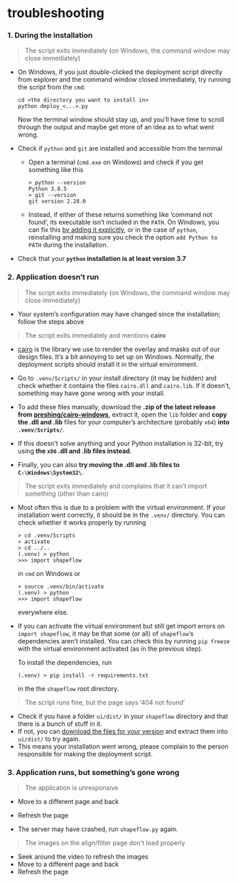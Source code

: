 # troubleshooting

### 1. During the installation

> The script exits immediately (on Windows, the command window may close immediately)

* On Windows, if you just double-clicked the deployment script directly from explorer and the command window closed immediately, try running the script from the `cmd`:

  ```
  cd <the directory you want to install in>
  python deploy_<...>.py
  ```

  Now the terminal window should stay up, and you’ll have time to scroll through the output and maybe get more of an idea as to what went wrong.

* Check if `python` and `git` are installed and accessible from the terminal

  * Open a terminal (`cmd.exe` on Windows) and check if you get something like this

    ```
    > python --version
    Python 3.8.5
    > git --version
    git version 2.28.0
    ```

  * Instead, if either of these returns something like ‘command not found’, its executable isn’t included in the `PATH`. On Windows, you can fix this [by adding it explicitly](https://www.architectryan.com/2018/03/17/add-to-the-path-on-windows-10/), or in the case of `python`, reinstalling and making sure you check the option `add Python to PATH` during the installation.

* Check that your **`python` installation is at least version 3.7**

  

### 2. Application doesn’t run

> The script exits immediately (on Windows, the command window may close immediately)

* Your system’s configuration may have changed since the installation; follow the steps above

  

> The script exits immediately and mentions **cairo**

* [cairo](https://www.cairographics.org/manual/) is the library we use to render the overlay and masks out of our design files. It’s a bit annoying to set up on Windows. Normally, the deployment scripts should install it in the virtual environment.

* Go to `.venv/Scripts/` in your install directory (it may be hidden) and check whether it contains the files `cairo.dll` and `cairo.lib`. If it doesn't, something may have gone wrong with your install. 

* To add these files manually, download the **.zip of the latest release from [preshing/cairo-windows](https://github.com/preshing/cairo-windows/releases)**, extract it, open the `lib` folder and **copy the .dll and .lib** files for your computer’s architecture (probably `x64`) **into `.venv/Scripts/`**.

* If this doesn't solve anything and your Python installation is 32-bit, try using **the `x86` .dll and .lib files instead**.

* Finally, you can also **try moving the .dll and .lib files to `C:\Windows\System32\`**.
  

> The script exits immediately and complains that it can’t import something (other than cairo)

* Most often this is due to a problem with the virtual environment. If your installation went correctly, it should be in the `.venv/` directory. You can check whether it works properly by running

  ```
  > cd .venv/Scripts
  > activate
  > cd ../..
  (.venv) > python
  >>> import shapeflow
  ```

  in `cmd`  on Windows or

  ```
  > source .venv/bin/activate
  (.venv) > python
  >>> import shapeflow
  ```

  everywhere else.

* If you can activate the virtual environment but still get import errors on `import shapeflow`, it may be that some (or all) of `shapeflow`‘s dependencies aren’t installed. You can check this by running `pip freeze` with the virtual environment activated (as in the previous step). 

  To install the dependencies, run 

  ```
  (.venv) > pip install -r requirements.txt
  ```

  in the the `shapeflow` root directory.
  

> The script runs fine, but the page says ‘404 not found’

* Check if you have a folder `ui/dist/` in your `shapeflow` directory and that there is a bunch of stuff in it.
* If not, you can [download the files for your version](https://github.com/ybnd/shapeflow/releases) and extract them into `ui/dist/` to try again. 
* This means your installation went wrong, please complain to the person responsible for making the deployment script.



### 3. Application runs, but something’s gone wrong

> The application is unresponsive

- Move to a different page and back

- Refresh the page

- The server may have crashed, run `shapeflow.py` again.

  

> The images on the align/filter page don't load properly

- Seek around the video to refresh the images
- Move to a different page and back
- Refresh the page


